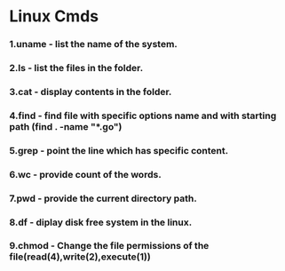 # Linux Cmds

  ### 1.uname -   list the name of the system.
  ### 2.ls    -   list the files in the folder.
  ### 3.cat   -   display contents in the folder.
  ### 4.find  -   find file with specific options name and with starting path  (find . -name "*.go")
  ### 5.grep  -   point the line which has specific content.
  ### 6.wc    -   provide count of the words.
  ### 7.pwd   -   provide the current directory path.
  ### 8.df    -   diplay disk free system in the linux.
  ### 9.chmod -   Change the file permissions of the file(read(4),write(2),execute(1))
